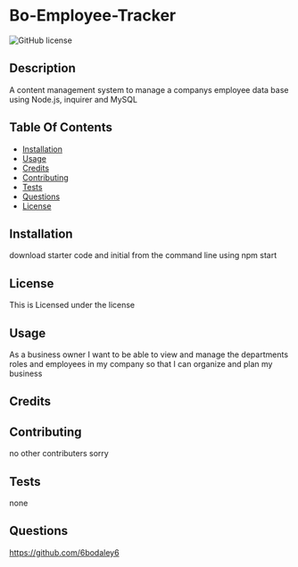 # Bo-Employee-Tracker
![GitHub license](https://img.shields.io/badge/license--blue.svg)
## Description
A content management system to manage a companys employee data base using Node.js, inquirer and MySQL
## Table Of Contents
* [Installation](#installation)
* [Usage](#Usage)
* [Credits](#Credits)
* [Contributing](#Contributing)
* [Tests](#Tests)
* [Questions](#Questions)
* [License](#license)
## Installation
download starter code and initial from the command line using npm start
## License
This is Licensed under the  license
## Usage
As a business owner I want to be able to view and manage the departments roles and employees in my company so that I can organize and plan my business
## Credits

## Contributing
no other contributers sorry
## Tests
none
## Questions
https://github.com/6bodaley6
  
